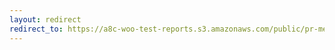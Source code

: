 ```yaml
---
layout: redirect
redirect_to: https://a8c-woo-test-reports.s3.amazonaws.com/public/pr-merge/40140/e2e/index.html
---
```

